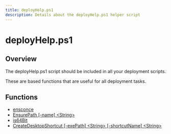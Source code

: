 ```yaml
---
title: deployHelp.ps1
description: Details about the deployHelp.ps1 helper script
---
```


# deployHelp.ps1

## Overview

The deployHelp.ps1 script should be included in all your deployment scripts.

These are based functions that are useful for all deployment tasks.

## Functions

* [ensconce](ensconce)
* [EnsurePath [-name] &lt;String&gt;](ensure-path)
* [is64Bit](64bit)
* [CreateDesktopShortcut [-exePath] &lt;String&gt; [-shortcutName] &lt;String&gt;](create-desktop-shortcut)
